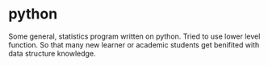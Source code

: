 # python
Some general, statistics program written on python. Tried to use lower level function. So that many new learner or academic students get benifited with data structure knowledge. 
